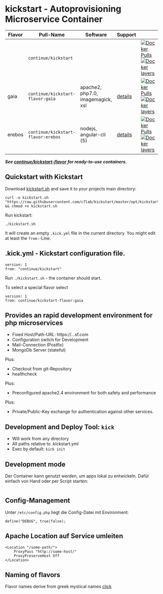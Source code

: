 # kickstart - Autoprovisioning Microservice Container

| Flavor  | Pull-Name                          | Software                                    | Support                      |    |
|---------|------------------------------------|---------------------------------------------|------------------------------|----|
|         | `continue/kickstart`               | <base container>                            |                              | [![Docker Pulls](https://img.shields.io/docker/pulls/continue/kickstart.svg)](https://hub.docker.com/r/continue/kickstart/) [![Docker layers](https://images.microbadger.com/badges/image/continue/kickstart.svg)](https://microbadger.com/images/continue/kickstart) |
| gaia    | `continue/kickstart-flavor:gaia`   | apache2, php7.0, imagemagick, xsl           | [details](.flavors/gaia/)    | [![Docker Pulls](https://img.shields.io/docker/pulls/continue/kickstart-flavor:gaia.svg)](https://hub.docker.com/r/continue/kickstart/) [![Docker layers](https://images.microbadger.com/badges/image/continue/kickstart-flavor:gaia.svg)](https://microbadger.com/images/continue/kickstart-flavor:gaia) |
| erebos  | `continue/kickstart-flavor:erebos` | nodejs, angular-cli (5)                     | [details](.flavors/erebos/)  | [![Docker Pulls](https://img.shields.io/docker/pulls/continue/kickstart-flavor:erebos.svg)](https://hub.docker.com/r/continue/kickstart/) [![Docker layers](https://images.microbadger.com/badges/image/continue/kickstart-flavor:erebos.svg)](https://microbadger.com/images/continue/kickstart-flavor:erebos) |


***See [continue/kickstart-flavor](https://github.com/c7lab/kickstart-flavor) for ready-to-use containers.***


## Quickstart with Kickstart

Download [kickstart.sh](https://raw.githubusercontent.com/c7lab/kickstart/master/opt/kickstart.sh) and save
it to your projects main directory:

```
curl -o kickstart.sh "https://raw.githubusercontent.com/c7lab/kickstart/master/opt/kickstart.sh" && chmod +x kickstart.sh
```

Run kickstart:

```
./kickstart.sh
```

It will create an empty `.kick.yml` file in the current directory. You might edit
at least the `from:`-Line.


## .kick.yml - Kickstart configuration file.

```
version: 1
from: "continue/kickstart"
```

Run `./kickstart.sh` - the container should start.

To select a special flavor select

```
version: 1
from: continue/kickstart-flavor:gaia
```


## Provides an rapid development environment for php microservices

- Fixed Host/Path-URL: https://<branch>.<service-name>.<namespace>.sf.com
- Configuration switch for Development
- Mail-Connection (Postfix)
- MongoDb Server (stateful)

Plus:

- Checkout from git-Repository
- healthcheck

Plus:

- Preconfigured apache2.4 environment for both safety and performance

Plus:

- Private/Public-Key exchange for authentication against other
  services.


## Development and Deploy Tool: `kick`

- Will work from any directory
- All paths relative to .kickstart.yml
- Exec by default: `kick init`



## Development mode

Der Container kann genutzt werden, um apps lokal zu entwickeln. Dafür
einfach von Hand oder per Script starten:

```

```



## Config-Management

Unter `/etc/config.php` liegt die Config-Datei mit Environment:

```
define("DEBUG", true|false);
```



## Apache Location auf Service umleiten


```
<Location "/some-path/">
    ProxyPass "http://some-host/"
    ProxyPreserveHost Off
</Location>
```

## Naming of flavors

Flavor names derive from greek mystical names [click](https://de.wikipedia.org/wiki/Griechische_Mythologie)